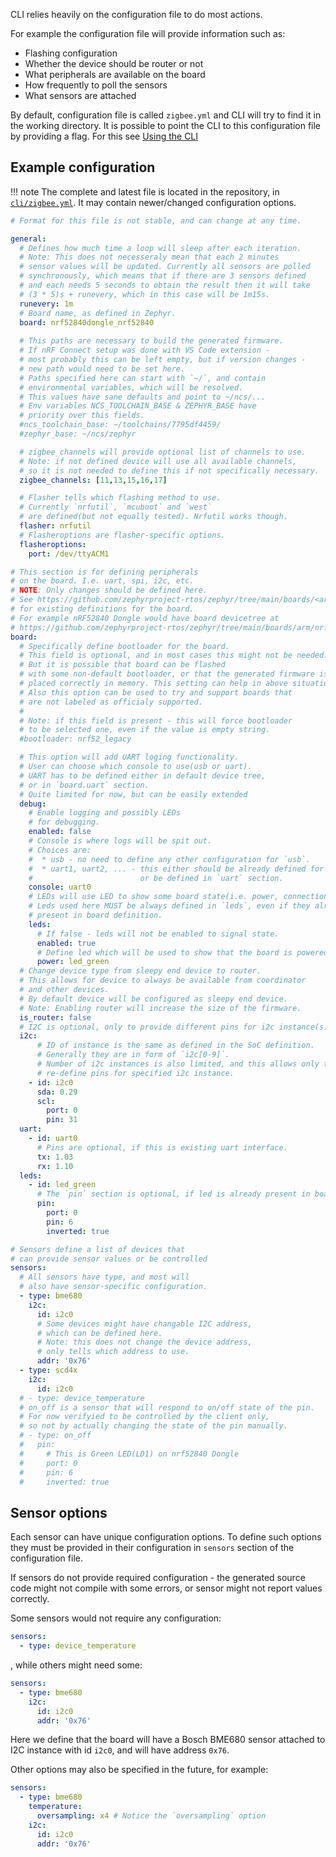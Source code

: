 CLI relies heavily on the configuration file to do most actions.

For example the configuration file will provide information such as:

* Flashing configuration
* Whether the device should be router or not
* What peripherals are available on the board
* How frequently to poll the sensors
* What sensors are attached

By default, configuration file is called `zigbee.yml` and CLI will try to find it in the working directory. 
It is possible to point the CLI to this configuration file by providing a flag. For this see [Using the CLI](./index.md)

## Example configuration
!!! note
    The complete and latest file is located in the repository, in [`cli/zigbee.yml`](https://github.com/ffenix113/zigbee_home/blob/develop/cli/zigbee.yml). It may contain newer/changed configuration options.

```yaml
# Format for this file is not stable, and can change at any time.

general:
  # Defines how much time a loop will sleep after each iteration.
  # Note: This does not necesseraly mean that each 2 minutes
  # sensor values will be updated. Currently all sensors are polled
  # synchronously, which means that if there are 3 sensors defined
  # and each needs 5 seconds to obtain the result then it will take
  # (3 * 5)s + runevery, which in this case will be 1m15s.
  runevery: 1m
  # Board name, as defined in Zephyr.
  board: nrf52840dongle_nrf52840
  
  # This paths are necessary to build the generated firmware.
  # If nRF Connect setup was done with VS Code extension -
  # most probably this can be left empty, but if version changes -
  # new path would need to be set here.
  # Paths specified here can start with `~/`, and contain
  # environmental variables, which will be resolved.
  # This values have sane defaults and point to ~/ncs/...
  # Env variables NCS_TOOLCHAIN_BASE & ZEPHYR_BASE have
  # priority over this fields.
  #ncs_toolchain_base: ~/toolchains/7795df4459/
  #zephyr_base: ~/ncs/zephyr

  # zigbee_channels will provide optional list of channels to use.
  # Note: if not defined device will use all available channels,
  # so it is not needed to define this if not specifically necessary.
  zigbee_channels: [11,13,15,16,17]

  # Flasher tells which flashing method to use.
  # Currently `nrfutil`, `mcuboot` and `west`
  # are defined(but not equally tested). Nrfutil works though.
  flasher: nrfutil
  # Flasheroptions are flasher-specific options.
  flasheroptions:
    port: /dev/ttyACM1

# This section is for defining peripherals
# on the board. I.e. uart, spi, i2c, etc.
# NOTE: Only changes should be defined here.
# See https://github.com/zephyrproject-rtos/zephyr/tree/main/boards/<arch>/<board_name>/<board_name>.dts
# for existing definitions for the board.
# For example nRF52840 Dongle would have board devicetree at
# https://github.com/zephyrproject-rtos/zephyr/tree/main/boards/arm/nrf52840dongle_nrf52840/nrf52840dongle_nrf52840.dts
board:
  # Specifically define bootloader for the board.
  # This field is optional, and in most cases this might not be needed.
  # But it is possible that board can be flashed
  # with some non-default bootloader, or that the generated firmware is not
  # placed correctly in memory. This setting can help in above situations.
  # Also this option can be used to try and support boards that
  # are not labeled as officialy supported.
  # 
  # Note: if this field is present - this will force bootloader
  # to be selected one, even if the value is empty string.
  #bootloader: nrf52_legacy

  # This option will add UART loging functionality.
  # User can choose which console to use(usb or uart).
  # UART has to be defined either in default device tree,
  # or in `board.uart` section.
  # Quite limited for now, but can be easily extended
  debug:
    # Enable logging and possibly LEDs
    # for debugging.
    enabled: false
    # Console is where logs will be spit out.
    # Choices are:
    #  * usb - no need to define any other configuration for `usb`.
    #  * uart1, uart2, ... - this either should be already defined for used board,
    #                        or be defined in `uart` section.
    console: uart0
    # LEDs will use LED to show some board state(i.e. power, connection, etc).
    # Leds used here MUST be always defined in `leds`, even if they already
    # present in board definition.
    leds:
      # If false - leds will not be enabled to signal state.
      enabled: true
      # Define led which will be used to show that the board is powered.
      power: led_green
  # Change device type from sleepy end device to router.
  # This allows for device to always be available from coordinator
  # and other devices.
  # By default device will be configured as sleepy end device.
  # Note: Enabling router will increase the size of the firmware.
  is_router: false
  # I2C is optional, only to provide different pins for i2c instance(s)
  i2c:
      # ID of instance is the same as defined in the SoC definition.
      # Generally they are in form of `i2c[0-9]`.
      # Number of i2c instances is also limited, and this allows only to
      # re-define pins for specified i2c instance.
    - id: i2c0
      sda: 0.29
      scl:
        port: 0
        pin: 31
  uart:
    - id: uart0
      # Pins are optional, if this is existing uart interface. 
      tx: 1.03
      rx: 1.10
  leds:
    - id: led_green
      # The `pin` section is optional, if led is already present in board definition.
      pin:
        port: 0
        pin: 6
        inverted: true

# Sensors define a list of devices that 
# can provide sensor values or be controlled
sensors:
  # All sensors have type, and most will 
  # also have sensor-specific configuration.
  - type: bme680
    i2c:
      id: i2c0
      # Some devices might have changable I2C address, 
      # which can be defined here.
      # Note: this does not change the device address,
      # only tells which address to use.
      addr: '0x76'
  - type: scd4x
    i2c:
      id: i2c0
  # - type: device_temperature
  # on_off is a sensor that will respond to on/off state of the pin.
  # For now verifyied to be controlled by the client only,
  # so not by actually changing the state of the pin manually.
  # - type: on_off
  #   pin:
  #     # This is Green LED(LD1) on nrf52840 Dongle
  #     port: 0
  #     pin: 6
  #     inverted: true
```

## Sensor options
Each sensor can have unique configuration options. To define such options they must be provided in their configuration in `sensors` section of the configuration file.

If sensors do not provide required configuration - the generated source code might not compile with some errors, or sensor might not report values correctly.

Some sensors would not require any configuration:
```yaml
sensors:
  - type: device_temperature
```
, while others might need some:
```yaml
sensors:
  - type: bme680
    i2c:
      id: i2c0
      addr: '0x76'
```
Here we define that the board will have a Bosch BME680 sensor attached to I2C instance with id `i2c0`, and will have address `0x76`.

Other options may also be specified in the future, for example:
```yaml
sensors:
  - type: bme680
    temperature:
      oversampling: x4 # Notice the `oversampling` option
    i2c:
      id: i2c0
      addr: '0x76'
```